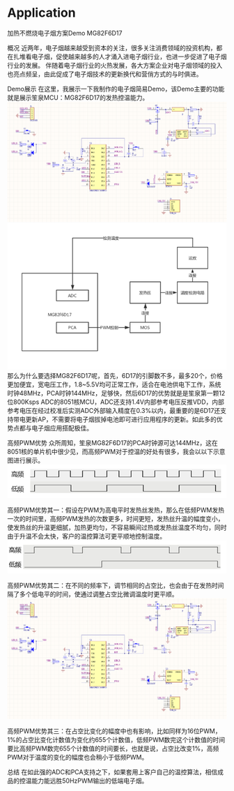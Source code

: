# Application
加热不燃烧电子烟方案Demo MG82F6D17

概况
近两年，电子烟越来越受到资本的关注，很多关注消费领域的投资机构，都在扎堆看电子烟，促使越来越多的人才涌入进电子烟行业，也进一步促进了电子烟行业的发展。
伴随着电子烟行业的火热发展，各大方案企业对电子烟领域的投入也亮点频呈，由此促成了电子烟技术的更新换代和营俏方式的与时俱进。

Demo展示
在这里，我展示一下我制作的电子烟简易Demo，该Demo主要的功能就是展示笙泉MCU：MG82F6D17的发热控温能力。
![image](https://github.com/NOCTOR1/Application/blob/master/img/20190806092533.png)
![image](https://github.com/NOCTOR1/Application/blob/master/img/1.png)
那么为什么要选择MG82F6D17呢，首先，6D17的引脚数不多，最多20个，价格更加便宜，宽电压工作，1.8~5.5V均可正常工作，适合在电池供电下工作，系统时钟48MHz，PCA时钟144MHz，足够快，然后6D17的优势就是是笙泉第一颗12位800Ksps ADC的8051核MCU，ADC还支持1.4V内部参考电压反推VDD，内部参考电压在经过校准后实测ADC外部输入精度在0.3%以内，最重要的是6D17还支持带电更新AP，不需要将电子烟拔掉电池即可进行应用程序的更新。如此多的优势点都与电子烟应用搭配极佳。

高频PWM优势
众所周知，笙泉MG82F6D17的PCA时钟源可达144MHz，这在8051核的单片机中很少见，而高频PWM对于控温的好处有很多，我会以以下示意图进行展示。
![image](https://github.com/NOCTOR1/Application/blob/master/img/20190806092143.png)

高频PWM优势其一：假设在PWM为高电平时发热丝发热，那么在低频PWM发热一次的时间里，高频PWM发热的次数更多，时间更短，发热丝升温的幅度变小，使发热丝的升温更细腻，加热更均匀，不容易瞬间过热或发热丝温度不均匀，同时由于升温不会太快，客户的温控算法可更平顺地控制温度。
![image](https://github.com/NOCTOR1/Application/blob/master/img/20190806092157.png)

高频PWM优势其二：在不同的频率下，调节相同的占空比，也会由于在发热时间隔了多个低电平的时间，使通过调整占空比微调温度时更平顺。
![image](https://github.com/NOCTOR1/Application/blob/master/img/20190806092533.png)

高频PWM优势其三：在占空比变化的幅度中也有影响，比如同样为16位PWM，1%的占空比变化计数值为变化约655个计数值，低频PWM数完这个计数值的时间要比高频PWM数完655个计数值的时间要长，也就是说，占空比改变1%，高频PWM对于温度的变化的幅度也会稍小于低频PWM。

总结
在如此强的ADC和PCA支持之下，如果套用上客户自己的温控算法，相信成品的控温能力能远胜50HzPWM输出的低端电子烟。


